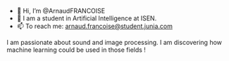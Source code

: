 - 👋 Hi, I’m @ArnaudFRANCOISE
- 🌱 I am a student in Artificial Intelligence at ISEN.
- 📫 To reach me: arnaud.francoise@student.junia.com

I am passionate about sound and image processing. I am discovering how machine learning could be used in those fields !

<!---
ArnaudFRANCOISE/ArnaudFRANCOISE is a ✨ special ✨ repository because its `README.md` (this file) appears on your GitHub profile.
You can click the Preview link to take a look at your changes.
--->

